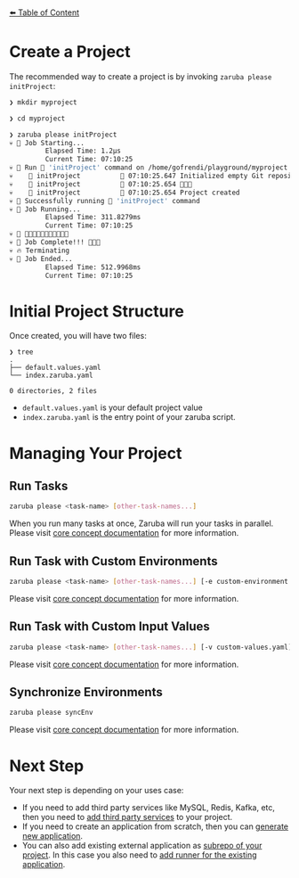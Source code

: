 [⬅️ Table of Content](../README.md)
# Create a Project

The recommended way to create a project is by invoking `zaruba please initProject`:

```bash
❯ mkdir myproject

❯ cd myproject

❯ zaruba please initProject
💀 🔎 Job Starting...
         Elapsed Time: 1.2µs
         Current Time: 07:10:25
💀 🏁 Run 🚧 'initProject' command on /home/gofrendi/playground/myproject
💀    🚀 initProject          🚧 07:10:25.647 Initialized empty Git repository in /home/gofrendi/playground/myproject/.git/
💀    🚀 initProject          🚧 07:10:25.654 🎉🎉🎉
💀    🚀 initProject          🚧 07:10:25.654 Project created
💀 🎉 Successfully running 🚧 'initProject' command
💀 🔎 Job Running...
         Elapsed Time: 311.8279ms
         Current Time: 07:10:25
💀 🎉 🎉🎉🎉🎉🎉🎉🎉🎉🎉🎉🎉
💀 🎉 Job Complete!!! 🎉🎉🎉
💀 🔥 Terminating
💀 🔎 Job Ended...
         Elapsed Time: 512.9968ms
         Current Time: 07:10:25
```

# Initial Project Structure

Once created, you will have two files:

```
❯ tree
.
├── default.values.yaml
└── index.zaruba.yaml

0 directories, 2 files
```

* `default.values.yaml` is your default project value
* `index.zaruba.yaml` is the entry point of your zaruba script.

# Managing Your Project

## Run Tasks

```bash
zaruba please <task-name> [other-task-names...]
```

When you run many tasks at once, Zaruba will run your tasks in parallel. Please visit [core concept documentation](../core-concepts/README.md#run-many-tasks-in-parallel) for more information.

## Run Task with Custom Environments

```bash
zaruba please <task-name> [other-task-names...] [-e custom-environment.env] [-e KEY=value]
```

Please visit [core concept documentation](../core-concepts/README.md#set-task-environments) for more information.

## Run Task with Custom Input Values

```bash
zaruba please <task-name> [other-task-names...] [-v custom-values.yaml] [-v key=value]
```

Please visit [core concept documentation](../core-concepts/README.md#set-task-inputs) for more information.


## Synchronize Environments

```bash
zaruba please syncEnv
```

Please visit [core concept documentation](../core-concepts/project/task/task-envs/README.md#synchronize-tasks-environments) for more information.

# Next Step

Your next step is depending on your uses case:

* If you need to add third party services like MySQL, Redis, Kafka, etc, then you need to [add third party services](./add-third-party-service/README.md) to your project.
* If you need to create an application from scratch, then you can [generate new application](./generate-new-application/README.md).
* You can also add existing external application as [subrepo of your project](./add-subrepo.md). In this case you also need to [add runner for the existing application](./add-runner-for-existing-application/README.md).
